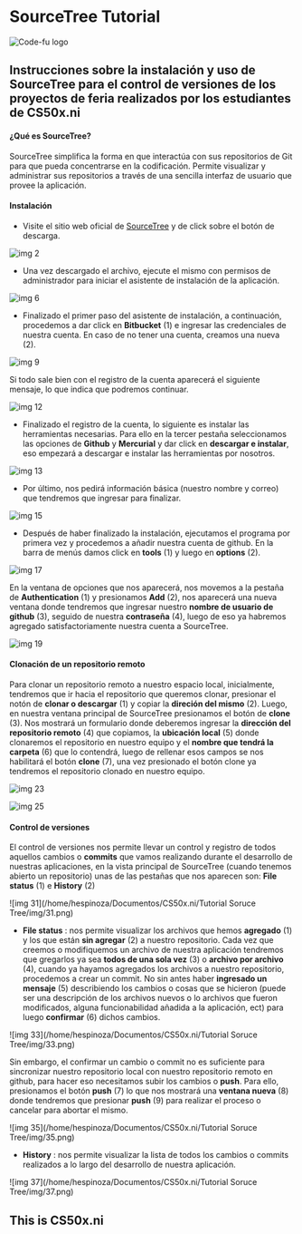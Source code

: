 # SourceTree Tutorial

![Code-fu logo](https://fundacionuno.org/wp-content/uploads/2016/03/Code-FU-393.36x186.svg)


## Instrucciones sobre la instalación y uso de SourceTree para el control de versiones de los proyectos de feria realizados por los estudiantes de CS50x.ni


#### ¿Qué es SourceTree?

SourceTree simplifica la forma en que interactúa con sus repositorios de Git para que pueda concentrarse en la codificación. Permite visualizar y administrar sus repositorios a través de una sencilla interfaz de usuario que provee la aplicación.

#### Instalación

* Visite el sitio web oficial de [SourceTree](https://www.sourcetreeapp.com/) y de click sobre el botón de descarga.

![img 2](img/2.png)

* Una vez descargado el archivo, ejecute el mismo con permisos de administrador para iniciar el asistente de instalación de la aplicación.

![img 6](img/6.png)

* Finalizado el primer paso del asistente de instalación, a continuación, procedemos a dar click en **Bitbucket** (1) e ingresar las credenciales de nuestra cuenta. En caso de no tener una cuenta, creamos una nueva (2).

![img 9](img/9.png)

Si todo sale bien con el registro de la cuenta aparecerá el siguiente mensaje, lo que  indica que podremos continuar.

![img 12](img/12.png)

* Finalizado el registro de la cuenta, lo siguiente es instalar las herramientas necesarias. Para ello en la tercer pestaña seleccionamos las opciones de **Github** y **Mercurial** y dar click en **descargar e instalar**, eso empezará a descargar e instalar las herramientas por nosotros.

![img 13](img/13.png)

* Por último, nos pedirá información básica (nuestro nombre y correo) que tendremos que ingresar para finalizar.

![img 15](img/15.png)

* Después de haber finalizado la instalación, ejecutamos el programa por primera vez y procedemos a añadir nuestra cuenta de github. En la barra de menús damos click en **tools** (1) y luego en **options** (2).

![img 17](img/17.png)

En la ventana de opciones que nos aparecerá, nos movemos a la pestaña de **Authentication** (1) y presionamos **Add** (2), nos aparecerá una nueva ventana donde tendremos que ingresar nuestro **nombre de usuario de github** (3), seguido de nuestra **contraseña** (4), luego de eso ya habremos agregado satisfactoriamente nuestra cuenta a SourceTree.

![img 19](img/19.png)

#### Clonación de un repositorio remoto

Para clonar un repositorio remoto a nuestro espacio local, inicialmente, tendremos que ir hacia el repositorio que queremos clonar, presionar el notón de **clonar o descargar** (1) y copiar  la **direción del mismo** (2). Luego, en nuestra ventana principal de SourceTree presionamos el botón de **clone** (3). Nos mostrará un formulario donde deberemos ingresar la **dirección del repositorio remoto** (4) que copiamos, la **ubicación local** (5) donde clonaremos el repositorio en nuestro equipo y el **nombre que tendrá la carpeta** (6) que lo contendrá, luego de rellenar esos campos se nos habilitará el botón **clone** (7), una vez presionado el botón clone ya tendremos el repositorio clonado en nuestro equipo.

![img 23](img/23.png)

![img 25](img/25.png)

#### Control de versiones

El control de versiones nos permite llevar un control y registro de todos aquellos cambios o **commits** que vamos realizando durante el desarrollo de nuestras aplicaciones, en la vista principal de SourceTree (cuando tenemos abierto un repositorio) unas de las pestañas que nos aparecen son: **File status** (1) e **History** (2)

![img 31](/home/hespinoza/Documentos/CS50x.ni/Tutorial Soruce Tree/img/31.png)

* **File status** : nos permite visualizar los archivos que hemos **agregado** (1) y los que están **sin agregar** (2) a nuestro repositorio. Cada vez que creemos o modifiquemos un archivo de nuestra aplicación tendremos que gregarlos ya sea **todos de una sola vez** (3) o **archivo por archivo** (4), cuando ya hayamos agregados los archivos a nuestro repositorio, procedemos a crear un commit. No sin antes haber **ingresado un mensaje** (5) describiendo los cambios o cosas que se hicieron (puede ser una descripción de los archivos nuevos o lo archivos que fueron modificados, alguna funcionabilidad añadida a la aplicación, ect) para luego **confirmar** (6) dichos cambios.

![img 33](/home/hespinoza/Documentos/CS50x.ni/Tutorial Soruce Tree/img/33.png)

Sin embargo, el confirmar un cambio o commit no es suficiente para sincronizar nuestro repositorio local con nuestro repositorio remoto en github, para hacer eso necesitamos subir los cambios o **push**. Para ello, presionamos el botón **push** (7) lo que nos mostrará una **ventana nueva** (8) donde tendremos que presionar **push** (9) para realizar el proceso o cancelar para abortar el mismo.

![img 35](/home/hespinoza/Documentos/CS50x.ni/Tutorial Soruce Tree/img/35.png)

* **History** : nos permite visualizar la lista de todos los cambios o commits realizados a lo largo del desarrollo de nuestra aplicación.

![img 37](/home/hespinoza/Documentos/CS50x.ni/Tutorial Soruce Tree/img/37.png)

## This is CS50x.ni